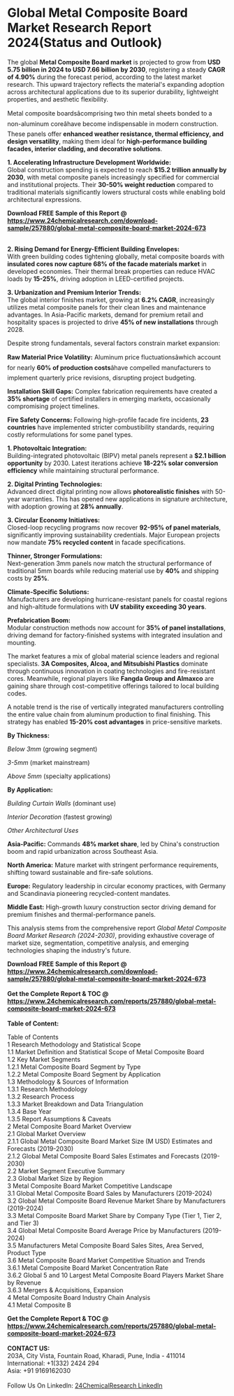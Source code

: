<h1>Global Metal Composite Board Market Research Report 2024(Status and Outlook)</h1><p>The global <strong>Metal Composite Board market</strong> is projected to grow from <strong>USD 5.75 billion in 2024 to USD 7.66 billion by 2030</strong>, registering a steady <strong>CAGR of 4.90%</strong> during the forecast period, according to the latest market research. This upward trajectory reflects the material's expanding adoption across architectural applications due to its superior durability, lightweight properties, and aesthetic flexibility.</p><p>Metal composite boardsâcomprising two thin metal sheets bonded to a non-aluminum coreâhave become indispensable in modern construction. These panels offer <strong>enhanced weather resistance, thermal efficiency, and design versatility</strong>, making them ideal for <strong>high-performance building facades, interior cladding, and decorative solutions</strong>.</p><p><strong>1. Accelerating Infrastructure Development Worldwide:</strong><br>
Global construction spending is expected to reach <strong>$15.2 trillion annually by 2030</strong>, with metal composite panels increasingly specified for commercial and institutional projects. Their <strong>30-50% weight reduction</strong> compared to traditional materials significantly lowers structural costs while enabling bold architectural expressions.</p><div><b>Download FREE Sample of this Report @ 
            <a href="https://www.24chemicalresearch.com/download-sample/257880/global-metal-composite-board-market-2024-673">
            https://www.24chemicalresearch.com/download-sample/257880/global-metal-composite-board-market-2024-673</a></b></div><br><p><strong>2. Rising Demand for Energy-Efficient Building Envelopes:</strong><br>
With green building codes tightening globally, metal composite boards with <strong>insulated cores now capture 68% of the facade materials market</strong> in developed economies. Their thermal break properties can reduce HVAC loads by <strong>15-25%</strong>, driving adoption in LEED-certified projects.</p><p><strong>3. Urbanization and Premium Interior Trends:</strong><br>
The global interior finishes market, growing at <strong>6.2% CAGR</strong>, increasingly utilizes metal composite panels for their clean lines and maintenance advantages. In Asia-Pacific markets, demand for premium retail and hospitality spaces is projected to drive <strong>45% of new installations</strong> through 2028.</p><p>Despite strong fundamentals, several factors constrain market expansion:</p><p><strong>Raw Material Price Volatility:</strong> Aluminum price fluctuationsâwhich account for nearly <strong>60% of production costs</strong>âhave compelled manufacturers to implement quarterly price revisions, disrupting project budgeting.</p><p><strong>Installation Skill Gaps:</strong> Complex fabrication requirements have created a <strong>35% shortage</strong> of certified installers in emerging markets, occasionally compromising project timelines.</p><p><strong>Fire Safety Concerns:</strong> Following high-profile facade fire incidents, <strong>23 countries</strong> have implemented stricter combustibility standards, requiring costly reformulations for some panel types.</p><p><strong>1. Photovoltaic Integration:</strong><br>
Building-integrated photovoltaic (BIPV) metal panels represent a <strong>$2.1 billion opportunity</strong> by 2030. Latest iterations achieve <strong>18-22% solar conversion efficiency</strong> while maintaining structural performance.</p><p><strong>2. Digital Printing Technologies:</strong><br>
Advanced direct digital printing now allows <strong>photorealistic finishes</strong> with 50-year warranties. This has opened new applications in signature architecture, with adoption growing at <strong>28% annually</strong>.</p><p><strong>3. Circular Economy Initiatives:</strong><br>
Closed-loop recycling programs now recover <strong>92-95% of panel materials</strong>, significantly improving sustainability credentials. Major European projects now mandate <strong>75% recycled content</strong> in facade specifications.</p><p><strong>Thinner, Stronger Formulations:</strong><br>
	Next-generation 3mm panels now match the structural performance of traditional 5mm boards while reducing material use by <strong>40%</strong> and shipping costs by <strong>25%</strong>.</p><p><strong>Climate-Specific Solutions:</strong><br>
	Manufacturers are developing hurricane-resistant panels for coastal regions and high-altitude formulations with <strong>UV stability exceeding 30 years</strong>.</p><p><strong>Prefabrication Boom:</strong><br>
	Modular construction methods now account for <strong>35% of panel installations</strong>, driving demand for factory-finished systems with integrated insulation and mounting.</p><p>The market features a mix of global material science leaders and regional specialists. <strong>3A Composites, Alcoa, and Mitsubishi Plastics</strong> dominate through continuous innovation in coating technologies and fire-resistant cores. Meanwhile, regional players like <strong>Fangda Group and Almaxco</strong> are gaining share through cost-competitive offerings tailored to local building codes.</p><p>A notable trend is the rise of vertically integrated manufacturers controlling the entire value chain from aluminum production to final finishing. This strategy has enabled <strong>15-20% cost advantages</strong> in price-sensitive markets.</p><p><strong>By Thickness:</strong></p><p><em>Below 3mm</em> (growing segment)</p><p><em>3-5mm</em> (market mainstream)</p><p><em>Above 5mm</em> (specialty applications)</p><p><strong>By Application:</strong></p><p><em>Building Curtain Walls</em> (dominant use)</p><p><em>Interior Decoration</em> (fastest growing)</p><p><em>Other Architectural Uses</em></p><p><strong>Asia-Pacific:</strong> Commands <strong>48% market share</strong>, led by China's construction boom and rapid urbanization across Southeast Asia.</p><p><strong>North America:</strong> Mature market with stringent performance requirements, shifting toward sustainable and fire-safe solutions.</p><p><strong>Europe:</strong> Regulatory leadership in circular economy practices, with Germany and Scandinavia pioneering recycled-content mandates.</p><p><strong>Middle East:</strong> High-growth luxury construction sector driving demand for premium finishes and thermal-performance panels.</p><p>This analysis stems from the comprehensive report <em>Global Metal Composite Board Market Research (2024-2030)</em>, providing exhaustive coverage of market size, segmentation, competitive analysis, and emerging technologies shaping the industry's future.</p><div><b>Download FREE Sample of this Report @ 
            <a href="https://www.24chemicalresearch.com/download-sample/257880/global-metal-composite-board-market-2024-673">
            https://www.24chemicalresearch.com/download-sample/257880/global-metal-composite-board-market-2024-673</a></b></div><br><div><b>Get the Complete Report & TOC @ 
            <a href="https://www.24chemicalresearch.com/reports/257880/global-metal-composite-board-market-2024-673">
            https://www.24chemicalresearch.com/reports/257880/global-metal-composite-board-market-2024-673</a></b></div><br>
            <b>Table of Content:</b><p>Table of Contents<br />
1 Research Methodology and Statistical Scope<br />
1.1 Market Definition and Statistical Scope of Metal Composite Board<br />
1.2 Key Market Segments<br />
1.2.1 Metal Composite Board Segment by Type<br />
1.2.2 Metal Composite Board Segment by Application<br />
1.3 Methodology & Sources of Information<br />
1.3.1 Research Methodology<br />
1.3.2 Research Process<br />
1.3.3 Market Breakdown and Data Triangulation<br />
1.3.4 Base Year<br />
1.3.5 Report Assumptions & Caveats<br />
2 Metal Composite Board Market Overview<br />
2.1 Global Market Overview<br />
2.1.1 Global Metal Composite Board Market Size (M USD) Estimates and Forecasts (2019-2030)<br />
2.1.2 Global Metal Composite Board Sales Estimates and Forecasts (2019-2030)<br />
2.2 Market Segment Executive Summary<br />
2.3 Global Market Size by Region<br />
3 Metal Composite Board Market Competitive Landscape<br />
3.1 Global Metal Composite Board Sales by Manufacturers (2019-2024)<br />
3.2 Global Metal Composite Board Revenue Market Share by Manufacturers (2019-2024)<br />
3.3 Metal Composite Board Market Share by Company Type (Tier 1, Tier 2, and Tier 3)<br />
3.4 Global Metal Composite Board Average Price by Manufacturers (2019-2024)<br />
3.5 Manufacturers Metal Composite Board Sales Sites, Area Served, Product Type<br />
3.6 Metal Composite Board Market Competitive Situation and Trends<br />
3.6.1 Metal Composite Board Market Concentration Rate<br />
3.6.2 Global 5 and 10 Largest Metal Composite Board Players Market Share by Revenue<br />
3.6.3 Mergers & Acquisitions, Expansion<br />
4 Metal Composite Board Industry Chain Analysis<br />
4.1 Metal Composite B</p><div><b>Get the Complete Report & TOC @ 
            <a href="https://www.24chemicalresearch.com/reports/257880/global-metal-composite-board-market-2024-673">
            https://www.24chemicalresearch.com/reports/257880/global-metal-composite-board-market-2024-673</a></b></div><br><b>CONTACT US:</b><br>
            203A, City Vista, Fountain Road, Kharadi, Pune, India - 411014<br>
            International: +1(332) 2424 294<br>
            Asia: +91 9169162030 <br><br>
            Follow Us On LinkedIn: <a href="https://www.linkedin.com/company/24chemicalresearch/">24ChemicalResearch LinkedIn</a>